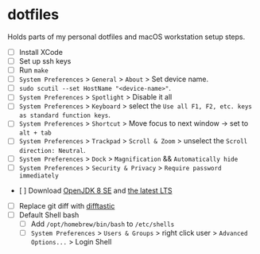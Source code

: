 # dotfiles
Holds parts of my personal dotfiles and macOS workstation setup steps.

* [ ] Install XCode
* [ ] Set up ssh keys
* [ ] Run `make`
* [ ] `System Preferences` > `General` > `About` > Set device name.
* [ ] `sudo scutil --set HostName "<device-name>"`.
* [ ] `System Preferences` > `Spotlight` > Disable it all
* [ ] `System Preferences` > `Keyboard` > select the `Use all F1, F2, etc. keys as standard function keys`.
* [ ] `System Preferences` > `Shortcut` > Move focus to next window -> set to `alt + tab`
* [ ] `System Preferences` > `Trackpad` > `Scroll & Zoom` > unselect the `Scroll direction: Neutral`.
* [ ] `System Preferences` > `Dock` > `Magnification` && `Automatically hide`
* [ ] `System Preferences` > `Security & Privacy` > `Require password immediately`
* [ ] Download [OpenJDK 8 SE](https://www.azul.com/downloads/?version=java-8-lts&os=macos&package=jdk#zulu) and [the latest LTS](https://adoptium.net/en-GB/temurin/releases/?os=mac)
* [ ] Replace git diff with [difftastic](https://difftastic.wilfred.me.uk/git.html)
* [ ] Default Shell bash
    * [ ] Add `/opt/homebrew/bin/bash` to `/etc/shells`
    * [ ] `System Preferences` > `Users & Groups` > right click user > `Advanced Options...` > Login Shell

